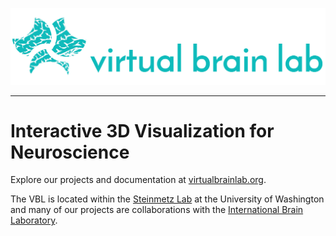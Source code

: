 <img src="https://github.com/VirtualBrainLab/.github/raw/main/images/brain_text-01.png"><br>

--------------------------------------

Interactive 3D Visualization for Neuroscience
=======================================

Explore our projects and documentation at [virtualbrainlab.org](https://virtualbrainlab.org).

The VBL is located within the [Steinmetz Lab](http://www.steinmetzlab.net/) at the University of Washington and many of our projects are collaborations with the [International Brain Laboratory](https://www.internationalbrainlab.com/).
